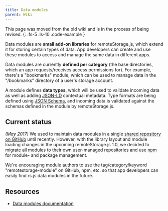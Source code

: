 ```yaml
---
title: Data modules
parent: Wiki
---
```


This page was moved from the old wiki and is in the process of being revised.
{: .fs-5 .ls-10 .code-example }

Data modules are **small add-on libraries** for remoteStorage.js, which
extend it for storing certain types of data. App developers can create
and use these modules to access and manage the same data in different
apps.

Data modules are currently **defined per category** (the base
directories, which an app requests/receives access permissions for). For
example, there's a "bookmarks" module, which can be used to manage data
in the "/bookmarks" directory of a user's storage account.

A module defines **data types**, which will be used to validate incoming
data as well as adding [JSON-LD](https://json-ld.org/) contextual
metadata. Type formats are being defined using [JSON
Schema](http://json-schema.org/), and incoming data is validated against
the schemas defined in the module by remoteStorage.js.

## Current status

*(May 2017)* We used to maintain data modules in a single [shared
repository on GitHub](https://github.com/remotestorage/modules) until
recently. However, with the library layout and module loading changes in
the upcoming remoteStorage.js 1.0, we decided to migrate all modules to
their own user-managed repositories and use
[npm](https://www.npmjs.com/) for module- and package management.

We're encouraging module authors to use the tag/category/keyword
"remotestorage-module" on GitHub, npm, etc. so that app developers can
easily find rs.js data modules in the future.

## Resources

  - [Data modules
    documentation](https://remotestoragejs.readthedocs.io/en/latest/data-modules.html)
